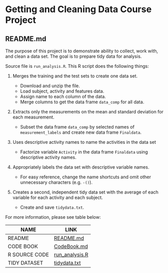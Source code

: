 
# Getting and Cleaning Data Course Project
## README.md


The purpose of this project is to demonstrate ability to collect, work with, and clean a data set. The goal is to prepare tidy data for analysis. 


Source file is ```run_analysis.R```. This R script does the following things:

1. Merges the training and the test sets to create one data set.
    + Download and unzip the file.
    + Load subject, activity and features data.
    + Assign name to each column of the data.
    + Merge columns to get the data frame ```data_comp``` for all data.

2. Extracts only the measurements on the mean and standard deviation for each measurement.
    + Subset the data frame ```data_comp``` by selected names of ```measurement_labels``` and create new data frame ```Finaldata```.

3. Uses descriptive activity names to name the activities in the data set
    + Factorize variable ```Activity``` in the data frame ```Finaldata``` using descriptive activity names.

4. Appropriately labels the data set with descriptive variable names.
    + For easy reference, change the name shortcuts and omit other unnecessary characters (e.g. ```-()```).

5. Creates a second, independent tidy data set with the average of each variable for each activity and each subject.
    + Create and save ```tidydata.txt```.

For more information, please see table below:


| NAME  | LINK |
| ------------- | ------------- |
| README  | [README.md](Getting_Cleaning_Data/README.md)  |
| CODE BOOK  | [CodeBook.md](Getting_Cleaning_Data/CodeBook.md)  |
| R SOURCE CODE  | [run_analysis.R](Getting_Cleaning_Data/run_analysis.R)  |
| TIDY DATASET  | [tidydata.txt](Getting_Cleaning_Data/tidydata.txt)  |
